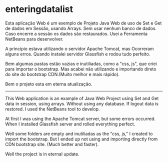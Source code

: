 # enteringdatalist

Esta aplicação Web é um exemplo de Projeto Java Web de uso de Set e Get de dados em Sessão, usando Arrays. Sem usar nenhum banco de dados. Caso encerre a sessão os dados são restaurados. Usei a Ferramenta NetBeans para desenvolver. 

A principio estava utilizando o servidor Apache Tomcat, mas Ocorreram alguns erros. Quando instalei servidor Glassfish e rodou tudo perfeito.

Bem algumas pastas estão vazias e inutiliadas, como a "css, js", que criei para importar o bootstrap. Mas acabei não utilizando e importando direto do site do bootstrap CDN.(Muito melhor e mais rápido).

Bem o projeto esta em eterna atualização.


-----------------------------------------------------------


This Web application is an example of Java Web Project using Set and Get data in session, using arrays. Without using any database. If logout data is restored. I used the NetBeans tool to develop.

At first I was using the Apache Tomcat server, but some errors occurred. When I installed Glassfish server and rolled everything perfect.

Well some folders are empty and inutiliadas as the "css, js," I created to import the bootstrap. But I ended up not using and importing directly from CDN bootstrap site. (Much better and faster).

Well the project is in eternal update.
